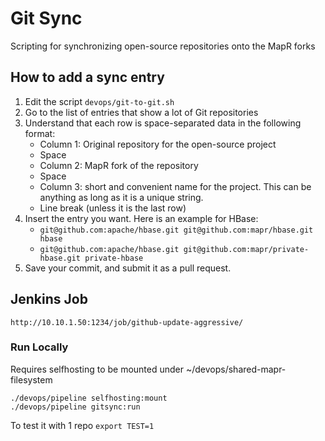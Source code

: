# Git Sync

Scripting for synchronizing open-source repositories onto the MapR forks

## How to add a sync entry

1. Edit the script `devops/git-to-git.sh`
2. Go to the list of entries that show a lot of Git repositories
3. Understand that each row is space-separated data in the following format:
   * Column 1: Original repository for the open-source project
   * Space
   * Column 2: MapR fork of the repository
   * Space
   * Column 3: short and convenient name for the project. This can be anything as long as it is a unique string.
   * Line break (unless it is the last row)
4. Insert the entry you want. Here is an example for HBase:
   * `git@github.com:apache/hbase.git git@github.com:mapr/hbase.git hbase`
   * `git@github.com:apache/hbase.git git@github.com:mapr/private-hbase.git private-hbase`
5. Save your commit, and submit it as a pull request.

## Jenkins Job

    http://10.10.1.50:1234/job/github-update-aggressive/
    
### Run Locally 

Requires selfhosting to be mounted under ~/devops/shared-mapr-filesystem
    
    ./devops/pipeline selfhosting:mount
    ./devops/pipeline gitsync:run
    
To test it with 1 repo `export TEST=1`